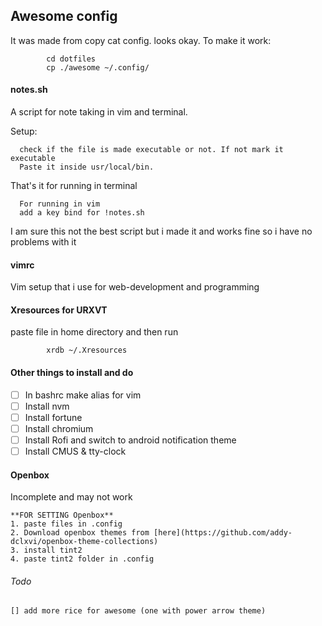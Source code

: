 ## Awesome config
It was made from copy cat config. looks okay.
To make it work:
            
            cd dotfiles
            cp ./awesome ~/.config/

#### notes.sh
A script for note taking in vim and terminal.

Setup:   
      
      check if the file is made executable or not. If not mark it executable   
      Paste it inside usr/local/bin.

That's it for running in terminal 
            
      For running in vim             
      add a key bind for !notes.sh


I am sure this not the best script but i made it and works fine so i have no problems with it

#### vimrc

Vim setup that i use for web-development and programming


#### Xresources for URXVT

paste file in home directory and then run
            
            xrdb ~/.Xresources

#### Other things to install and do
- [ ] In bashrc make alias for vim
- [ ] Install nvm
- [ ] Install fortune 
- [ ] Install chromium
- [ ] Install Rofi and switch to android notification theme
- [ ] Install CMUS & tty-clock

#### Openbox 
 Incomplete and may not work

    **FOR SETTING Openbox**
    1. paste files in .config
    2. Download openbox themes from [here](https://github.com/addy-dclxvi/openbox-theme-collections)
    3. install tint2 
    4. paste tint2 folder in .config

###### Todo
    [] add more rice for awesome (one with power arrow theme)

